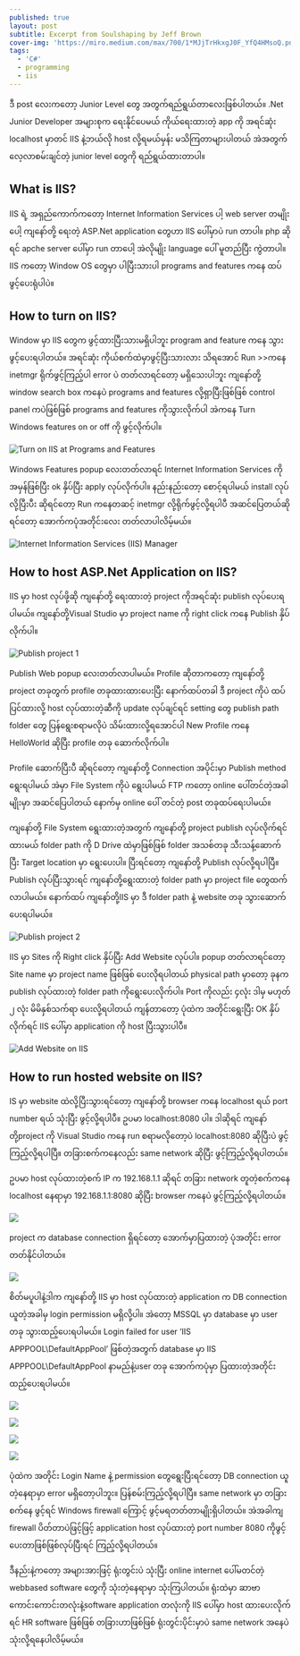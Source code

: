 ```yaml
---
published: true
layout: post
subtitle: Excerpt from Soulshaping by Jeff Brown
cover-img: 'https://miro.medium.com/max/700/1*MJjTrHkxgJ0F_YfQ4HMsoQ.png'
tags:
  - 'C#'
  - programming
  - iis
---
```


ဒီ post လေးကတော့ Junior Level တွေ အတွက်ရည်ရွယ်တာလေးဖြစ်ပါတယ်။ .Net Junior Developer အများစုက ရေးနိုင်ပေမယ် ကိုယ်ရေးထားတဲ့ app ကို အရင်ဆုံး localhost မှာတင် IIS နဲ့ဘယ်လို host လို့ရမယ်မှန်း မသိကြတာများပါတယ် အဲအတွက် လေ့လာစမ်းချင်တဲ့ junior level တွေကို ရည်ရွယ်ထားတာပါ။

## What is IIS?
IIS ရဲ့ အရှည်ကောက်ကတော့ Internet Information Services ပါ့ web server တမျိုးပေါ့ ကျနော်တို့ ရေးတဲ့ ASP.Net application တွေဟာ IIS ပေါ်မှာပဲ run တာပါ။ php ဆိုရင် apche server ပေါ်မှာ run တာပေါ့ အဲလိုမျိုး language ပေါ် မူတည်ပြီး ကွဲတာပါ။ IIS ကတော့ Window OS တွေမှာ ပါပြီးသားပါ programs and features ကနေ ထပ်ဖွင့်ပေးရုံပါပဲ။

## How to turn on IIS?
Window မှာ IIS တွေက ဖွင့်ထားပြီးသားမရှိပါဘူး program and feature ကနေ သွားဖွင့်ပေးရပါတယ်။ အရင်ဆုံး ကိုယ်စက်ထဲမှာဖွင့်ပြီးသားလား သိရအောင် Run >>ကနေ inetmgr ရိုက်ဖွင့်ကြည့်ပါ error ပဲ တတ်လာရင်တော့ မရှိသေးပါဘူး ကျနော်တို့ window search box ကနေပဲ programs and features လို့ရှာပြီးဖြစ်ဖြစ် control panel ကပဲဖြစ်ဖြစ် programs and features ကိုသွားလိုက်ပါ အဲကနေ Turn Windows features on or off ကို ဖွင့်လိုက်ပါ။

![Turn on IIS at Programs and Features](https://miro.medium.com/max/700/1*XSbWtDgNgHBmd2nv7WoQQg.jpeg)

Windows Features popup လေးတတ်လာရင် Internet Information Services ကို အမှန်ဖြစ်ပြီး ok နှိပ်ပြီး apply လုပ်လိုက်ပါ။ နည်းနည်းတော့ စောင့်ရပါမယ် install လုပ်လို့ပြီးပီး ဆိုရင်တော့ Run ကနေတဆင့် inetmgr လို့ရိုက်ဖွင့်လို့ရပါပီ အဆင်ပြေတယ်ဆိုရင်တော့ အောက်ကပုံအတိုင်းလေး တတ်လာပါလိမ့်မယ်။

![Internet Information Services (IIS) Manager](https://miro.medium.com/max/700/1*J6ciyheyh9IUgSoA9idAFA.jpeg)

## How to host ASP.Net Application on IIS?
IIS မှာ host လုပ်ဖို့ဆို ကျနော်တို့ ရေးထားတဲ့ project ကိုအရင်ဆုံး publish လုပ်ပေးရပါမယ်။ ကျနော်တို့Visual Studio မှာ project name ကို right click ကနေ Publish နှိပ်လိုက်ပါ။

![Publish project 1](https://miro.medium.com/max/700/1*3wO9WkKMlVYDW9uZ9Tc0Xw.jpeg)

Publish Web popup လေးတတ်လာပါမယ်။ Profile ဆိုတာကတော့ ကျနော်တို့ project တခုတွက် profile တခုထားထားပေးပြီး နောက်ထပ်တခါ ဒီ project ကိုပဲ ထပ်ပြင်ထားလို့ host လုပ်ထားတဲ့ဆီကို update လုပ်ချင်ရင် setting တွေ publish path folder တွေ ပြန်ရွေးစရာမလိုပဲ သိမ်းထားလို့ရအောင်ပါ New Profile ကနေ HelloWorld ဆိုပြီး profile တခု ဆောက်လိုက်ပါ။

Profile ဆောက်ပြီးပီ ဆိုရင်တော့ ကျနော်တို့ Connection အပိုင်းမှာ Publish method ရွေးရပါမယ် အဲမှာ File System ကိုပဲ ရွေးပါမယ် FTP ကတော့ online ပေါ်တင်တဲ့အခါမျိုးမှာ အဆင်ပြေပါတယ် နောက်မှ online ပေါ် တင်တဲ့ post တခုထပ်ရေးပါမယ်။

ကျနော်တို့ File System ရွေးထားတဲ့အတွက် ကျနော်တို့ project publish လုပ်လိုက်ရင် ထားမယ် folder path ကို D Drive ထဲမှာဖြစ်ဖြစ် folder အသစ်တခု သီးသန့်ဆောက်ပြီး Target location မှာ ရွေးပေးပါ။ ပြီးရင်တော့ ကျနော်တို့ Publish လုပ်လို့ရပါပြီ။Publish လုပ်ပြီးသွားရင် ကျနော်တို့ရွေးထားတဲ့ folder path မှာ project file တွေထက်လာပါမယ်။ နောက်ထပ် ကျနော်တို့IIS မှာ ဒီ folder path နဲ့ website တခု သွားဆောက်ပေးရပါမယ်။

![Publish project 2](https://miro.medium.com/max/700/1*9egxKu0iRWvqyzJ6XDhq0w.jpeg)

IIS မှာ Sites ကို Right click နှိပ်ပြီး Add Website လုပ်ပါ။ popup တတ်လာရင်တော့ Site name မှာ project name ဖြစ်ဖြစ် ပေးလိုရပါတယ် physical path မှာတော့ ခုနက publish လုပ်ထားတဲ့ folder path ကိုရွေးပေးလိုက်ပါ။ Port ကိုလည်း ၄လုံး ဒါမှ မဟုတ် ၂ လုံး မိမိနှစ်သက်ရာ ပေးလို့ရပါတယ် ကျန်တာတော့ ပုံထဲက အတိုင်းရွေးပြီး OK နှိပ်လိုက်ရင် IIS ပေါ်မှာ application ကို host ပြီးသွားပါပီ။

![Add Website on IIS](https://miro.medium.com/max/700/1*JQPP6WEpVO5gW4tkrgnWKw.jpeg)

## How to run hosted website on IIS?
IS မှာ website ထဲလို့ပြီးသွားရင်တော့ ကျနော်တို့ browser ကနေ localhost ရယ် port number ရယ် သုံးပြီး ဖွင့်လို့ရပါပီ။ ဥပမာ localhost:8080 ပါ။ ဒါဆိုရင် ကျနော်တို့project ကို Visual Studio ကနေ run စရာမလိုတော့ပဲ localhost:8080 ဆိုပြီးပဲ ဖွင့်ကြည့်လို့ရပါပြီ။ တခြားစက်ကနေလည်း same network ဆိုပြီး ဖွင့်ကြည့်လို့ရပါတယ်။

ဥပမာ host လုပ်ထားတဲ့စက် IP က 192.168.1.1 ဆိုရင် တခြား network တူတဲ့စက်ကနေ localhost နေရာမှာ 192.168.1.1:8080 ဆိုပြီး browser ကနေပဲ ဖွင့်ကြည့်လို့ရပါတယ်။

![](https://miro.medium.com/max/700/1*_L54vJ8pR5Xh2ni8qfdEfQ.jpeg)

project က database connection ရှိရင်တော့ အောက်မှာပြထားတဲ့ ပုံအတိုင်း error တတ်နိုင်ပါတယ်။

![](https://miro.medium.com/max/700/1*qcJl4wsCmlzEVG54WtI1Jg.jpeg)

စိတ်မပူပါနဲ့ဒါက ကျနော်တို့ IIS မှာ host လုပ်ထားတဲ့ application က DB connection ယူတဲ့အခါမှ login permission မရှိလို့ပါ။ အဲတော့ MSSQL မှာ database မှာ user တခု သွားထည့်ပေးရပါမယ်။ Login failed for user ‘IIS APPPOOL\DefaultAppPool’ ဖြစ်တဲ့အတွက် database မှာ IIS APPPOOL\DefaultAppPool နာမည်နဲ့user တခု အောက်ကပုံမှာ ပြထားတဲ့အတိုင်း ထည့်ပေးရပါမယ်။


![](https://miro.medium.com/max/700/1*GyVzWbIrwlQnCzlBHLIADA.jpeg)

![](https://miro.medium.com/max/699/1*ZZ6veTb9yES7iVGcRVwHQg.jpeg)

![](https://miro.medium.com/max/693/1*g7JdwHfkzNvN1pTlO4nu-g.jpeg)

![](https://miro.medium.com/max/689/1*K6inQZvxrikR-YhAOgufSA.jpeg)

ပုံထဲက အတိုင်း Login Name နဲ့ permission တွေရွေးပြီးရင်တော့ DB connection ယူတဲ့နေရာမှာ error မရှိတော့ပါဘူး။ ပြန်စမ်းကြည့်လို့ရပါပြီ။ same network မှာ တခြားစက်နေ ဖွင့်ရင် Windows firewall ကြောင့် ဖွင့်မရတတ်တာမျိုးရှိပါတယ်။ အဲအခါကျ firewall ပိတ်တာပဲဖြင့်ဖြင့် application host လုပ်ထားတဲ့ port number 8080 ကိုဖွင့်ပေးတာဖြစ်ဖြစ်လုပ်ပြီးရင် ကြည့်လို့ရပါတယ်။

ဒီနည်းနဲ့ကတော့ အများအားဖြင့် ရုံးတွင်းပဲ သုံးပြီး online internet ပေါ်မတင်တဲ့ webbased software တွေကို သုံးတဲ့နေရာမှာ သုံးကြပါတယ်။ ရုံးထဲမှာ ဆာဗာကောင်းကောင်းတလုံးနဲ့software application တလုံးကို IIS ပေါ်မှာ host ထားပေးလိုက်ရင် HR software ဖြစ်ဖြစ် တခြားဟာဖြစ်ဖြစ် ရုံးတွင်းပိုင်းမှာပဲ same network အနေပဲသုံးလို့ရနေပါလိမ့်မယ်။
